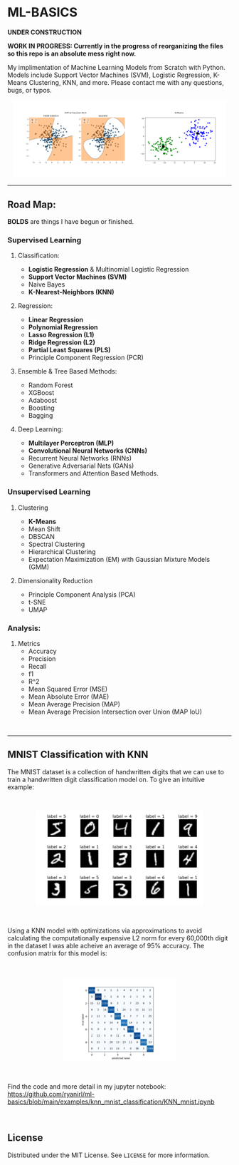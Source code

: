 # ML-BASICS

**UNDER CONSTRUCTION**

**WORK IN PROGRESS: Currently in the progress of reorganizing the files so this
repo is an absolute mess right now.**

My implimentation of Machine Learning Models from Scratch with Python. Models
include Support Vector Machines (SVM), Logistic Regression, K-Means Clustering,
KNN, and more. Please contact me with any questions, bugs, or typos.


<p align="center">
 <img src="./img/new_preview.png" width="95%">
</p>

---

## Road Map:

**BOLDS** are things I have begun or finished.

### Supervised Learning
1. Classification:
    - **Logistic Regression** & Multinomial Logistic Regression
    - **Support Vector Machines (SVM)**
    - Naive Bayes
    - **K-Nearest-Neighbors (KNN)**
    
2. Regression:
    - **Linear Regression**
    - **Polynomial Regression**
    - **Lasso Regression (L1)**
    - **Ridge Regression (L2)**
    - **Partial Least Squares (PLS)**
    - Principle Component Regression (PCR)

3. Ensemble & Tree Based Methods:
    - Random Forest
    - XGBoost
    - Adaboost
    - Boosting
    - Bagging

4. Deep Learning:
    - **Multilayer Perceptron (MLP)**
    - **Convolutional Neural Networks (CNNs)**
    - Recurrent Neural Networks (RNNs)
    - Generative Adversarial Nets (GANs)
    - Transformers and Attention Based Methods.


### Unsupervised Learning
1. Clustering
    - **K-Means**
    - Mean Shift
    - DBSCAN
    - Spectral Clustering
    - Hierarchical Clustering 
    - Expectation Maximization (EM) with Gaussian Mixture Models (GMM)

2. Dimensionality Reduction
    - Principle Component Analysis (PCA)
    - t-SNE
    - UMAP
    

### Analysis:
1. Metrics
    - Accuracy
    - Precision
    - Recall
    - f1
    - R^2
    - Mean Squared Error (MSE)
    - Mean Absolute Error (MAE)
    - Mean Average Precision (MAP)
    - Mean Average Precision Intersection over Union (MAP IoU)

<br />

---


## MNIST Classification with KNN

The MNIST dataset is a collection of handwritten digits that we can use to
train a handwritten digit classification model on. To give an intuitive 
example: 

<br />

<p align="center">
 <img src="./img/mnist_classification_example.png" width="75%">
</p>

<br />

Using a KNN model with optimizations via approximations to avoid calculating the 
computationally expensive L2 norm for every 60,000th digit in the dataset I was able
acheive an average of 95% accuracy. The confusion matrix for this model is:

<br />

<p align="center">
 <img src="./img/mnist_confusion_matrix_knn.png" width="50%">
</p>

<br />

Find the code and more detail in my jupyter notebook: 
https://github.com/ryanirl/ml-basics/blob/main/examples/knn_mnist_classification/KNN_mnist.ipynb


<br />


<!-- LICENSE -->
## License

Distributed under the MIT License. See `LICENSE` for more information.


